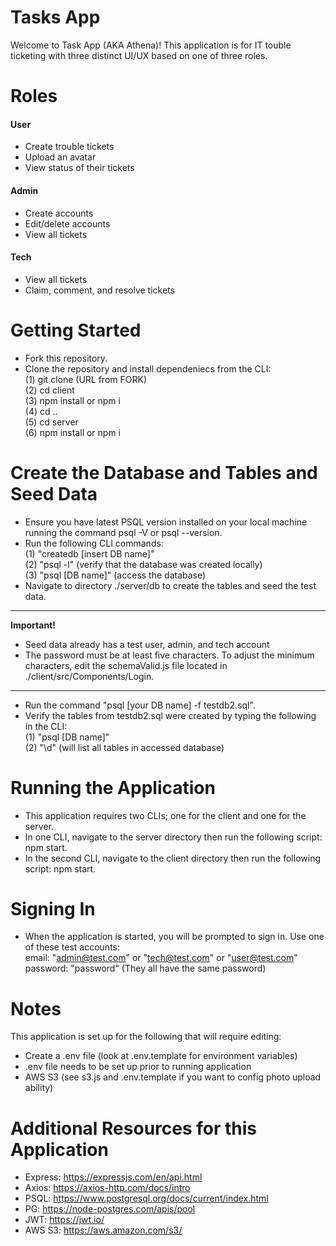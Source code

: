 # Tasks App
Welcome to Task App (AKA Athena)! This application is for IT touble ticketing with three distinct UI/UX based on one of three roles.

# Roles
#### User
- Create trouble tickets
- Upload an avatar
- View status of their tickets

#### Admin
- Create accounts
- Edit/delete accounts
- View all tickets

#### Tech
- View all tickets
- Claim, comment, and resolve tickets

# Getting Started
- Fork this repository.
- Clone the repository and install dependeniecs from the CLI:<br>
  (1) git clone (URL from FORK)<br>
  (2) cd client <br>
  (3) npm install or npm i <br>
  (4) cd .. <br>
  (5) cd server <br>
  (6) npm install or npm i <br>
  
# Create the Database and Tables and Seed Data
- Ensure you have latest PSQL version installed on your local machine running the command psql -V or psql --version.
- Run the following CLI commands:<br>
  (1) "createdb [insert DB name]"<br>
  (2) "psql -l" (verify that the database was created locally)<br>
  (3) "psql [DB name]" (access the database) <br>
 - Navigate to directory ./server/db to create the tables and seed the test data. <br>
** **
**Important!**
- Seed data already has a test user, admin, and tech account<br>
- The password must be at least five characters. To adjust the minimum characters, edit the schemaValid.js file located in ./client/src/Components/Login.
** **
- Run the command "psql [your DB name] -f testdb2.sql".
- Verify the tables from testdb2.sql were created by typing the following in the CLI:<br>
  (1) "psql [DB name]"<br>
  (2) "\d" (will list all tables in accessed database)<br>

# Running the Application
- This application requires two CLIs; one for the client and one for the server.
- In one CLI, navigate to the server directory then run the following script: npm start.
- In the second CLI, navigate to the client directory then run the following script: npm start.

# Signing In
- When the application is started, you will be prompted to sign in. Use one of these test accounts:<br>
  email: "admin@test.com" or "tech@test.com" or "user@test.com"<br>
  password: "password"  (They all have the same password)<br>

# Notes
This application is set up for the following that will require editing:
- Create a .env file (look at .env.template for environment variables)
- .env file needs to be set up prior to running application
- AWS S3 (see s3.js and .env.template if you want to config photo upload ability)

# Additional Resources for this Application
- Express: https://expressjs.com/en/api.html
- Axios: https://axios-http.com/docs/intro
- PSQL: https://www.postgresql.org/docs/current/index.html
- PG: https://node-postgres.com/apis/pool
- JWT: https://jwt.io/
- AWS S3: https://aws.amazon.com/s3/
